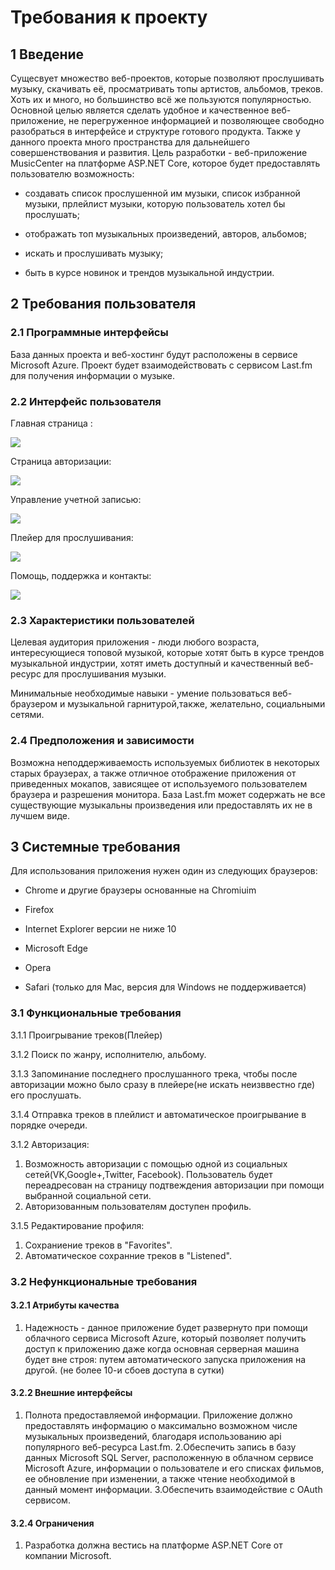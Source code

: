 # Требования к проекту

## 1 Введение

Сущесвует множество веб-проектов, которые позволяют прослушивать музыку, скачивать её, просматривать топы артистов, альбомов, треков. Хоть их и много, но большинство всё же пользуются популярностью. Основной целью является сделать удобное и качественное веб-приложение, не перегруженное информацией и позволяющее свободно разобраться в интерфейсе и структуре готового продукта. Также у данного проекта много пространства для дальнейшего совершенствования и развития.
Цель разработки - веб-приложение MusicCenter на платформе ASP.NET Core, которое будет предоставлять пользователю возможность:

* создавать список прослушенной им музыки, список избранной музыки, прлейлист музыки, которую пользователь хотел бы прослушать;

* отображать топ музыкальных произведений, авторов, альбомов; 

* искать и прослушивать музыку;

* быть в курсе новинок и трендов музыкальной индустрии.
## 2 Требования пользователя

### 2.1 Программные интерфейсы

База данных проекта и веб-хостинг будут расположены в сервисе Microsoft Azure.
Проект будет взаимодействовать с сервисом Last.fm для получения информации о музыке.

### 2.2 Интерфейс пользователя


Главная страница :

![](https://github.com/artiom0724/MusicCenter/blob/master/Mockups/Home.PNG?raw=true)


Страница авторизации:

![](https://github.com/artiom0724/MusicCenter/blob/master/Mockups/Sign%20in.PNG?raw=true)



Управление учетной записью:

![](https://github.com/artiom0724/MusicCenter/blob/master/Mockups/Account.PNG?raw=true)


Плейер для прослушивания:

![](https://github.com/artiom0724/MusicCenter/blob/master/Mockups/Player.PNG?raw=true)


Помощь, поддержка и контакты:

![](https://github.com/artiom0724/MusicCenter/blob/master/Mockups/Help.PNG?raw=true)


### 2.3 Характеристики пользователей


Целевая аудитория приложения - люди любого возраста, интересующиеся топовой музыкой, которые хотят быть в курсе трендов музыкальной индустрии, хотят иметь доступный и качественный веб-ресурс для прослушивания музыки. 


Минимальные необходимые навыки - умение пользоваться веб-браузером и музыкальной гарнитурой,также, желательно, социальными сетями.


### 2.4 Предположения и зависимости

Возможна неподдерживаемость используемых библиотек в некоторых старых браузерах, а также отличное отображение приложения от приведенных мокапов, зависящее от используемого пользователем браузера и разрешения монитора.
База Last.fm может содержать не все существующие музыкальны произведения или предоставлять их не в лучшем виде.

## 3 Системные требования

Для использования приложения нужен один из следующих браузеров:

* Chrome и другие браузеры основанные на Chromiuim

* Firefox

* Internet Explorer версии не ниже 10

* Microsoft Edge 

* Opera 

* Safari (только для Mac, версия для Windows не поддерживается)
 

### 3.1 Функциональные требования
 
3.1.1 Проигрывание треков(Плейер)

3.1.2 Поиск по жанру, исполнителю, альбому.

3.1.3 Запоминание последнего прослушанного трека, чтобы после авторизации можно было сразу в плейере(не искать неизввестно где) его прослушать.

3.1.4 Отправка треков в плейлист и автоматическое проигрывание в порядке очереди.

3.1.2 Авторизация:
1. Возможность авторизации с помощью одной из социальных сетей(VK,Google+,Twitter, Facebook). Пользователь будет переадресован на страницу подтвеждения авторизации при помощи выбранной социальной сети.
2. Авторизованным пользователям доступен профиль.

3.1.5 Редактирование профиля:
1. Сохраниение треков в "Favorites".
2. Автоматическое сохранние треков в "Listened".

### 3.2 Нефункциональные требования
 
#### 3.2.1 Атрибуты качества
  1. Надежность - данное приложение будет развернуто при помощи облачного сервиса Microsoft Azure, который 
   позволяет получить доступ к приложению даже когда основная серверная машина будет вне строя: путем 
   автоматического запуска приложения на другой. (не более 10-и сбоев доступа в сутки)
#### 3.2.2 Внешние интерфейсы
1. Полнота предоставляемой информации. Приложение должно предоставлять информацию о максимально возможном числе музыкальных произведений, благодаря использованию api популярного веб-ресурса Last.fm.
2.Обеспечить запись в базу данных Microsoft SQL Server, расположенную в облачном сервисе Microsoft Azure, информации о пользователе и его списках фильмов, ее обновление при изменении, а также чтение необходимой в данный момент информации.
3.Обеспечить взаимодействие с OAuth сервисом.
#### 3.2.4 Ограничения
1. Разработка должна вестись на платформе ASP.NET Core от компании Microsoft.
